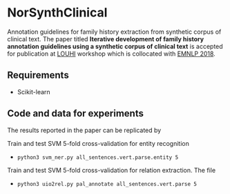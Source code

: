 # NorSynthClinical

Annotation guidelines for family history extraction from synthetic corpus of clinical text. The paper titled **Iterative development of family history annotation guidelines using a
synthetic corpus of clinical text** is accepted for publication at [LOUHI](https://louhi2018.fbk.eu/home) workshop which is collocated with [EMNLP 2018](http://emnlp2018.org).

## Requirements
- Scikit-learn

## Code and data for experiments 
The results reported in the paper can be replicated by 

<!--Compute IAA between two annotators is computed as given below. We treat the data annotated by the clinician as gold standard. In this case, the clinician is Pål Brekke.
- `python3 interannotator_agreement.py taraka_annotate pal_annotate`
- `python3 interannotator_agreement.py lilja_annotate pal_annotate`-->

Train and test SVM 5-fold cross-validation for entity recognition
- `python3 svm_ner.py all_sentences.vert.parse.entity 5`

Train and test SVM 5-fold cross-validation for relation extraction. The file 
- `python3 uio2rel.py pal_annotate all_sentences.vert.parse 5`


